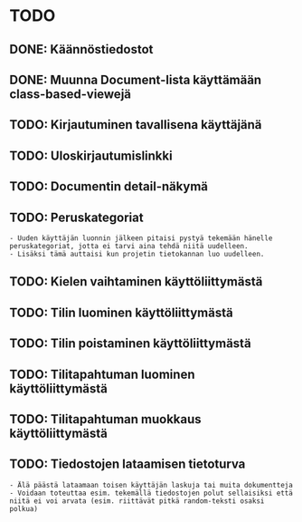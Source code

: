 # TODO

## DONE: Käännöstiedostot

## DONE: Muunna Document-lista käyttämään class-based-viewejä

## TODO: Kirjautuminen tavallisena käyttäjänä

## TODO: Uloskirjautumislinkki

## TODO: Documentin detail-näkymä

## TODO: Peruskategoriat
    - Uuden käyttäjän luonnin jälkeen pitaisi pystyä tekemään hänelle
    peruskategoriat, jotta ei tarvi aina tehdä niitä uudelleen.
    - Lisäksi tämä auttaisi kun projetin tietokannan luo uudelleen.

## TODO: Kielen vaihtaminen käyttöliittymästä

## TODO: Tilin luominen käyttöliittymästä

## TODO: Tilin poistaminen käyttöliittymästä

## TODO: Tilitapahtuman luominen käyttöliittymästä

## TODO: Tilitapahtuman muokkaus käyttöliittymästä

## TODO: Tiedostojen lataamisen tietoturva
    - Älä päästä lataamaan toisen käyttäjän laskuja tai muita dokumentteja
    - Voidaan toteuttaa esim. tekemällä tiedostojen polut sellaisiksi että niitä ei voi arvata (esim. riittävät pitkä random-teksti osaksi polkua)
